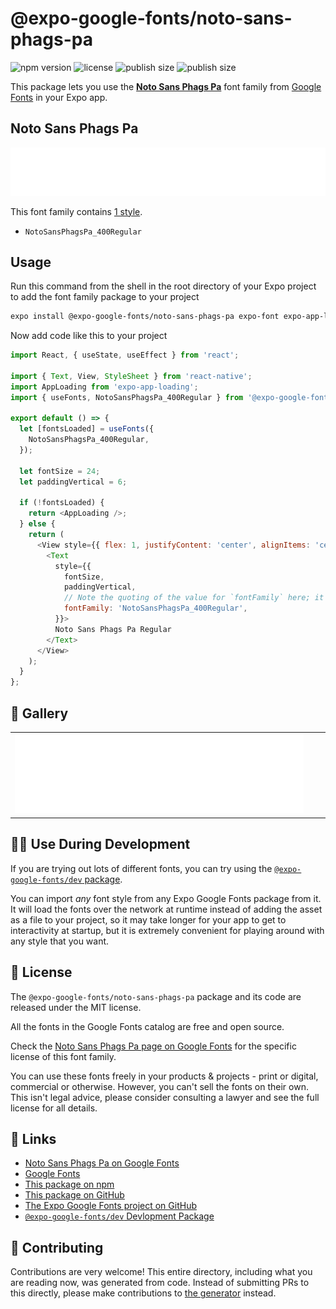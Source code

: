 # @expo-google-fonts/noto-sans-phags-pa

![npm version](https://flat.badgen.net/npm/v/@expo-google-fonts/noto-sans-phags-pa)
![license](https://flat.badgen.net/github/license/expo/google-fonts)
![publish size](https://flat.badgen.net/packagephobia/install/@expo-google-fonts/noto-sans-phags-pa)
![publish size](https://flat.badgen.net/packagephobia/publish/@expo-google-fonts/noto-sans-phags-pa)

This package lets you use the [**Noto Sans Phags Pa**](https://fonts.google.com/specimen/Noto+Sans+Phags+Pa) font family from [Google Fonts](https://fonts.google.com/) in your Expo app.

## Noto Sans Phags Pa

![Noto Sans Phags Pa](./font-family.png)

This font family contains [1 style](#-gallery).

- `NotoSansPhagsPa_400Regular`

## Usage

Run this command from the shell in the root directory of your Expo project to add the font family package to your project
```sh
expo install @expo-google-fonts/noto-sans-phags-pa expo-font expo-app-loading
```

Now add code like this to your project
```js
import React, { useState, useEffect } from 'react';

import { Text, View, StyleSheet } from 'react-native';
import AppLoading from 'expo-app-loading';
import { useFonts, NotoSansPhagsPa_400Regular } from '@expo-google-fonts/noto-sans-phags-pa';

export default () => {
  let [fontsLoaded] = useFonts({
    NotoSansPhagsPa_400Regular,
  });

  let fontSize = 24;
  let paddingVertical = 6;

  if (!fontsLoaded) {
    return <AppLoading />;
  } else {
    return (
      <View style={{ flex: 1, justifyContent: 'center', alignItems: 'center' }}>
        <Text
          style={{
            fontSize,
            paddingVertical,
            // Note the quoting of the value for `fontFamily` here; it expects a string!
            fontFamily: 'NotoSansPhagsPa_400Regular',
          }}>
          Noto Sans Phags Pa Regular
        </Text>
      </View>
    );
  }
};

```

## 🔡 Gallery


||||
|-|-|-|
|![NotoSansPhagsPa_400Regular](./NotoSansPhagsPa_400Regular.ttf.png)||||


## 👩‍💻 Use During Development

If you are trying out lots of different fonts, you can try using the [`@expo-google-fonts/dev` package](https://github.com/expo/google-fonts/tree/master/font-packages/dev#readme).

You can import *any* font style from any Expo Google Fonts package from it. It will load the fonts
over the network at runtime instead of adding the asset as a file to your project, so it may take longer
for your app to get to interactivity at startup, but it is extremely convenient
for playing around with any style that you want.

## 📖 License

The `@expo-google-fonts/noto-sans-phags-pa` package and its code are released under the MIT license.

All the fonts in the Google Fonts catalog are free and open source.

Check the [Noto Sans Phags Pa page on Google Fonts](https://fonts.google.com/specimen/Noto+Sans+Phags+Pa) for the specific license of this font family.

You can use these fonts freely in your products & projects - print or digital, commercial or otherwise. However, you can't sell the fonts on their own. This isn't legal advice, please consider consulting a lawyer and see the full license for all details.

## 🔗 Links

- [Noto Sans Phags Pa on Google Fonts](https://fonts.google.com/specimen/Noto+Sans+Phags+Pa)
- [Google Fonts](https://fonts.google.com/)
- [This package on npm](https://www.npmjs.com/package/@expo-google-fonts/noto-sans-phags-pa)
- [This package on GitHub](https://github.com/expo/google-fonts/tree/master/font-packages/noto-sans-phags-pa)
- [The Expo Google Fonts project on GitHub](https://github.com/expo/google-fonts)
- [`@expo-google-fonts/dev` Devlopment Package](https://github.com/expo/google-fonts/tree/master/font-packages/dev)

## 🤝 Contributing

Contributions are very welcome! This entire directory, including what you are reading now, was generated from code. Instead of submitting PRs to this directly, please make contributions to [the generator](https://github.com/expo/google-fonts/tree/master/packages/generator) instead.
